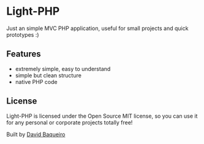 # Light-PHP
Just an simple MVC PHP application, useful for small projects and quick prototypes :)

## Features
- extremely simple, easy to understand
- simple but clean structure
- native PHP code


## License

Light-PHP is licensed under the Open Source MIT license, so you can use it for any personal or corporate projects totally free!</p>

Built by [David Baqueiro](https://bakeiro.github.io/materialize-portfolio/)